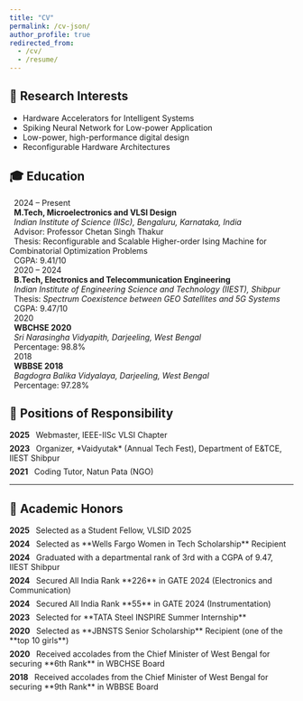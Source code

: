 ```yaml
---
title: "CV"
permalink: /cv-json/
author_profile: true
redirected_from:
  - /cv/
  - /resume/
---
```


<style>
  /* Light mode colors */
  .cv-highlight {
    color: #1e90ff; /* Dodger Blue */
    font-weight: 500;
  }
  .cv-border {
    border-left: 4px solid #1e90ff;
    padding-left: 15px;
    margin-bottom: 1.5em;
  }
  .cv-entry {
    margin-bottom: 0.5em; /* Space between entries */
  }
  .cv-year {
    font-weight: bold;
    margin-right: 0.5em;
  }

  @media (prefers-color-scheme: dark) {
    .cv-highlight {
      color: #ffffff; /* White in dark mode */
    }
    .cv-border {
      border-left: 4px solid #ffffff; /* White border */
    }
  }
</style>

## 🧠 Research Interests

- Hardware Accelerators for Intelligent Systems
- Spiking Neural Network for Low-power Application
- Low-power, high-performance digital design
- Reconfigurable Hardware Architectures

<h2>🎓 Education</h2>

<div class="cv-border">
  <span class="cv-highlight">2024 – Present</span><br>
  <strong>M.Tech, Microelectronics and VLSI Design</strong><br>
  <span><em>Indian Institute of Science (IISc), Bengaluru, Karnataka, India</em></span><br>
  <span>Advisor: Professor Chetan Singh Thakur</span><br>
  <span>Thesis: Reconfigurable and Scalable Higher-order Ising Machine for Combinatorial Optimization Problems</span><br>
  <span>CGPA: 9.41/10</span>
</div>

<div class="cv-border">
  <span class="cv-highlight">2020 – 2024</span><br>
  <strong>B.Tech, Electronics and Telecommunication Engineering</strong><br>
  <span><em>Indian Institute of Engineering Science and Technology (IIEST), Shibpur</em></span><br>
  <span>Thesis: <em>Spectrum Coexistence between GEO Satellites and 5G Systems</em></span><br>
  <span>CGPA: 9.47/10</span>
</div>

<div class="cv-border">
  <span class="cv-highlight">2020</span><br>
  <strong>WBCHSE 2020</strong><br>
  <span><em>Sri Narasingha Vidyapith, Darjeeling, West Bengal</em></span><br>
  <span>Percentage: 98.8%</span>
</div>

<div class="cv-border">
  <span class="cv-highlight">2018</span><br>
  <strong>WBBSE 2018</strong><br>
  <span><em>Bagdogra Balika Vidyalaya, Darjeeling, West Bengal</em></span><br>
  <span>Percentage: 97.28%</span>
</div>

## 🧩 Positions of Responsibility

<div class="cv-entry">
  <span class="cv-year">2025</span> Webmaster, IEEE-IISc VLSI Chapter
</div>
<div class="cv-entry">
  <span class="cv-year">2023</span> Organizer, *Vaidyutak* (Annual Tech Fest), Department of E&TCE, IIEST Shibpur
</div>
<div class="cv-entry">
  <span class="cv-year">2021</span> Coding Tutor, Natun Pata (NGO)
</div>

---

## 🏅 Academic Honors

<div class="cv-entry">
  <span class="cv-year">2025</span> Selected as a Student Fellow, VLSID 2025
</div>
<div class="cv-entry">
  <span class="cv-year">2024</span> Selected as **Wells Fargo Women in Tech Scholarship** Recipient
</div>
<div class="cv-entry">
  <span class="cv-year">2024</span> Graduated with a departmental rank of 3rd with a CGPA of 9.47, IIEST Shibpur
</div>
<div class="cv-entry">
  <span class="cv-year">2024</span> Secured All India Rank **226** in GATE 2024 (Electronics and Communication)
</div>
<div class="cv-entry">
  <span class="cv-year">2024</span> Secured All India Rank **55** in GATE 2024 (Instrumentation)
</div>
<div class="cv-entry">
  <span class="cv-year">2023</span> Selected for **TATA Steel INSPIRE Summer Internship**
</div>
<div class="cv-entry">
  <span class="cv-year">2020</span> Selected as **JBNSTS Senior Scholarship** Recipient (one of the **top 10 girls**)
</div>
<div class="cv-entry">
  <span class="cv-year">2020</span> Received accolades from the Chief Minister of West Bengal for securing **6th Rank** in WBCHSE Board
</div>
<div class="cv-entry">
  <span class="cv-year">2018</span> Received accolades from the Chief Minister of West Bengal for securing **9th Rank** in WBBSE Board
</div>
